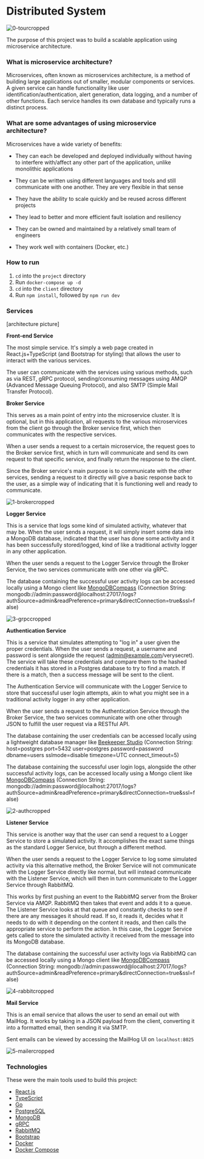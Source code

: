 # Distributed System

![0-tourcropped](https://github.com/jateen67/mlbstatsapi/assets/106696411/977db707-20b1-4ecb-a0b2-bd1042f838b5)

The purpose of this project was to build a scalable application using microservice architecture.

### What is microservice architecture?

Microservices, often known as microservices architecture, is a method of building large applications out of smaller, modular components or services. A given service can handle functionality like user identification/authentication, alert generation, data logging, and a number of other functions. Each service handles its own database and typically runs a distinct process.

### What are some advantages of using microservice architecture?

Microservices have a wide variety of benefits:

- They can each be developed and deployed individually without having to interfere with/affect any other part of the application, unlike monolithic applications

- They can be written using different languages and tools and still communicate with one another. They are very flexible in that sense

- They have the ability to scale quickly and be reused across different projects

- They lead to better and more efficient fault isolation and resiliency

- They can be owned and maintained by a relatively small team of engineers

- They work well with containers (Docker, etc.)

### How to run

1. `cd` into the `project` directory
2. Run `docker-compose up -d`
3. `cd` into the `client` directory
4. Run `npm install`, followed by `npm run dev`

### Services

[architecture picture]

**Front-end Service**

The most simple service. It's simply a web page created in React.js+TypeScript (and Bootstrap for styling) that allows the user to interact with the various services.

The user can communicate with the services using various methods, such as via REST, gRPC protocol, sending/consuming messages using AMQP (Advanced Message Queuing Protocol), and also SMTP (Simple Mail Transfer Protocol).

**Broker Service**

This serves as a main point of entry into the microservice cluster. It is optional, but in this application, all requests to the various microservices from the client go through the Broker service first, which then communicates with the respective services.

When a user sends a request to a certain microservice, the request goes to the Broker service first, which in turn will communicate and send its own request to that specific service, and finally return the response to the client.

Since the Broker service's main purpose is to communicate with the other services, sending a request to it directly will give a basic response back to the user, as a simple way of indicating that it is functioning well and ready to communicate.

![1-brokercropped](https://github.com/jateen67/mlbstatsapi/assets/106696411/8fe8669a-2b40-4e36-9c03-065e3a5a8279)

**Logger Service**

This is a service that logs some kind of simulated activity, whatever that may be. When the user sends a request, it will simply insert some data into a MongoDB database, indicated that the user has done some activity and it has been successfully stored/logged, kind of like a traditional activity logger in any other application.

When the user sends a request to the Logger Service through the Broker Service, the two services communicate with one other via gRPC.

The database containing the successful user activity logs can be accessed locally using a Mongo client like [MongoDBCompass](https://www.mongodb.com/products/compass) (Connection String: mongodb://admin:password@localhost:27017/logs?authSource=admin&readPreference=primary&directConnection=true&ssl=false)

![3-grpccropped](https://github.com/jateen67/mlbstatsapi/assets/106696411/cf077641-8fa7-47e0-b4f2-92a8baf4ec1e)

**Authentication Service**

This is a service that simulates attempting to "log in" a user given the proper credentials. When the user sends a request, a username and password is sent alongside the request (admin@example.com/verysecret). The service will take these credentials and compare them to the hashed credentials it has stored in a Postgres database to try to find a match. If there is a match, then a success message will be sent to the client.

The Authentication Service will communicate with the Logger Service to store that successful user login attempts, akin to what you might see in a traditional activity logger in any other application.

When the user sends a request to the Authentication Service through the Broker Service, the two services communicate with one other through JSON to fulfill the user request via a RESTful API.

The database containing the user credentials can be accessed locally using a lightweight database manager like [Beekeeper Studio](https://www.beekeeperstudio.io/) (Connection String: host=postgres port=5432 user=postgres password=password dbname=users sslmode=disable timezone=UTC connect_timeout=5)

The database containing the successful user login logs, alongside the other successful activity logs, can be accessed locally using a Mongo client like [MongoDBCompass](https://www.mongodb.com/products/compass) (Connection String: mongodb://admin:password@localhost:27017/logs?authSource=admin&readPreference=primary&directConnection=true&ssl=false)

![2-authcropped](https://github.com/jateen67/mlbstatsapi/assets/106696411/60fc90e4-8f7b-4ae0-bad3-33bc8b56724a)

**Listener Service**

This service is another way that the user can send a request to a Logger Service to store a simulated activity. It accomplishes the exact same things as the standard Logger Service, but through a different method.

When the user sends a request to the Logger Service to log some simulated activity via this alternative method, the Broker Service will not communicate with the Logger Service directly like normal, but will instead communicate with the Listener Service, which will then in turn communicate to the Logger Service through RabbitMQ.

This works by first pushing an event to the RabbitMQ server from the Broker Service via AMQP. RabbitMQ then takes that event and adds it to a queue. The Listener Service looks at that queue and constantly checks to see if there are any messages it should read. If so, it reads it, decides what it needs to do with it depending on the content it reads, and then calls the appropriate service to perform the action. In this case, the Logger Service gets called to store the simulated activity it received from the message into its MongoDB database.

The database containing the successful user activity logs via RabbitMQ can be accessed locally using a Mongo client like [MongoDBCompass](https://www.mongodb.com/products/compass) (Connection String: mongodb://admin:password@localhost:27017/logs?authSource=admin&readPreference=primary&directConnection=true&ssl=false)

![4-rabbitcropped](https://github.com/jateen67/mlbstatsapi/assets/106696411/a62e37fa-cfb0-4cdb-a3a8-31233f955b1b)

**Mail Service**

This is an email service that allows the user to send an email out with MailHog. It works by taking in a JSON payload from the client, converting it into a formatted email, then sending it via SMTP.

Sent emails can be viewed by accessing the MailHog UI on `localhost:8025`

![5-mailercropped](https://github.com/jateen67/mlbstatsapi/assets/106696411/4dfa002a-b609-436f-bdf1-8b3d5ff125ed)

### Technologies

These were the main tools used to build this project:

- [React.js](https://react.dev/)
- [TypeScript](https://www.typescriptlang.org/)
- [Go](https://go.dev/)
- [PostgreSQL](https://www.postgresql.org/)
- [MongoDB](https://www.mongodb.com/)
- [gRPC](https://grpc.io/)
- [RabbitMQ](https://www.rabbitmq.com/)
- [Bootstrap](https://getbootstrap.com/)
- [Docker](https://www.docker.com/)
- [Docker Compose](https://docs.docker.com/compose/)
